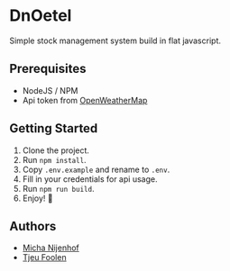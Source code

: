 # DnOetel
Simple stock management system build in flat javascript.

## Prerequisites
- NodeJS / NPM
- Api token from [OpenWeatherMap](https://openweathermap.org/api)

## Getting Started
1. Clone the project.
2. Run `npm install`.
3. Copy `.env.example` and rename to `.env`.
4. Fill in your credentials for api usage.
5. Run `npm run build`.
6. Enjoy! :tada:

## Authors
- [Micha Nijenhof](https://github.com/killermi200)
- [Tjeu Foolen](https://github.com/tjeufoolen)